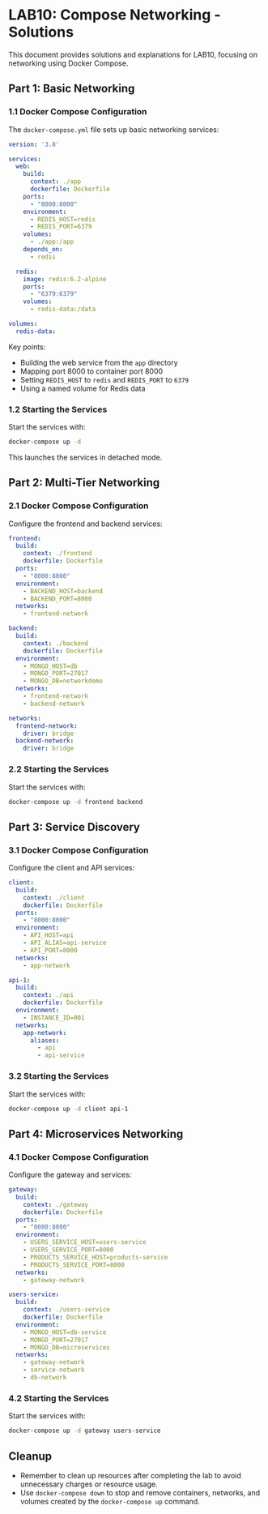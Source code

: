 # LAB10: Compose Networking - Solutions

This document provides solutions and explanations for LAB10, focusing on networking using Docker Compose.

## Part 1: Basic Networking

### 1.1 Docker Compose Configuration

The `docker-compose.yml` file sets up basic networking services:

```yaml
version: '3.8'

services:
  web:
    build:
      context: ./app
      dockerfile: Dockerfile
    ports:
      - "8000:8000"
    environment:
      - REDIS_HOST=redis
      - REDIS_PORT=6379
    volumes:
      - ./app:/app
    depends_on:
      - redis

  redis:
    image: redis:6.2-alpine
    ports:
      - "6379:6379"
    volumes:
      - redis-data:/data

volumes:
  redis-data:
```

Key points:
- Building the web service from the `app` directory
- Mapping port 8000 to container port 8000
- Setting `REDIS_HOST` to `redis` and `REDIS_PORT` to `6379`
- Using a named volume for Redis data

### 1.2 Starting the Services

Start the services with:

```bash
docker-compose up -d
```

This launches the services in detached mode.

## Part 2: Multi-Tier Networking

### 2.1 Docker Compose Configuration

Configure the frontend and backend services:

```yaml
frontend:
  build:
    context: ./frontend
    dockerfile: Dockerfile
  ports:
    - "8000:8000"
  environment:
    - BACKEND_HOST=backend
    - BACKEND_PORT=8000
  networks:
    - frontend-network

backend:
  build:
    context: ./backend
    dockerfile: Dockerfile
  environment:
    - MONGO_HOST=db
    - MONGO_PORT=27017
    - MONGO_DB=networkdemo
  networks:
    - frontend-network
    - backend-network

networks:
  frontend-network:
    driver: bridge
  backend-network:
    driver: bridge
```

### 2.2 Starting the Services

Start the services with:

```bash
docker-compose up -d frontend backend
```

## Part 3: Service Discovery

### 3.1 Docker Compose Configuration

Configure the client and API services:

```yaml
client:
  build:
    context: ./client
    dockerfile: Dockerfile
  ports:
    - "8000:8000"
  environment:
    - API_HOST=api
    - API_ALIAS=api-service
    - API_PORT=8000
  networks:
    - app-network

api-1:
  build:
    context: ./api
    dockerfile: Dockerfile
  environment:
    - INSTANCE_ID=001
  networks:
    app-network:
      aliases:
        - api
        - api-service
```

### 3.2 Starting the Services

Start the services with:

```bash
docker-compose up -d client api-1
```

## Part 4: Microservices Networking

### 4.1 Docker Compose Configuration

Configure the gateway and services:

```yaml
gateway:
  build:
    context: ./gateway
    dockerfile: Dockerfile
  ports:
    - "8080:8080"
  environment:
    - USERS_SERVICE_HOST=users-service
    - USERS_SERVICE_PORT=8000
    - PRODUCTS_SERVICE_HOST=products-service
    - PRODUCTS_SERVICE_PORT=8000
  networks:
    - gateway-network

users-service:
  build:
    context: ./users-service
    dockerfile: Dockerfile
  environment:
    - MONGO_HOST=db-service
    - MONGO_PORT=27017
    - MONGO_DB=microservices
  networks:
    - gateway-network
    - service-network
    - db-network
```

### 4.2 Starting the Services

Start the services with:

```bash
docker-compose up -d gateway users-service
```

## Cleanup

- Remember to clean up resources after completing the lab to avoid unnecessary charges or resource usage.
- Use `docker-compose down` to stop and remove containers, networks, and volumes created by the `docker-compose up` command. 